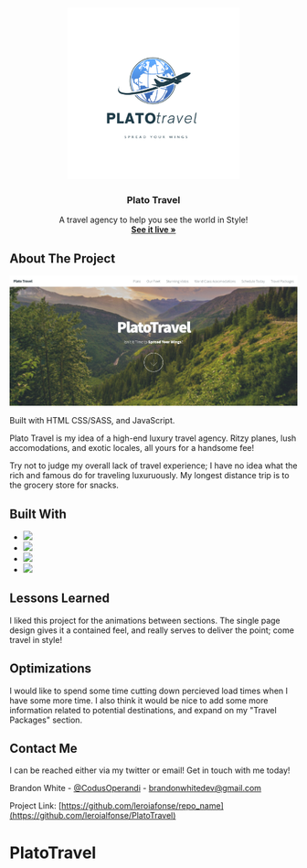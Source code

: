 <a name="readme-top"></a>

<!-- PROJECT LOGO -->
<br />
<div align="center">
  <a href="#">
    <img src="images/Plato.png" alt="PlatoLogo" width="300" height="300">
  </a>

  <h3 align="center">Plato Travel</h3>

  <p align="center">
    A travel agency to help you see the world in Style!
    <br />
    <a href="#"><strong>See it live »</strong></a>
    <br />
   
</div>

<!-- ABOUT THE PROJECT -->

## About The Project

<span align="center">[![Plato Travel][product-screenshot]](https://platotravel.netlify.app)</span>

Built with HTML CSS/SASS, and JavaScript.

Plato Travel is my idea of a high-end luxury travel agency. Ritzy planes, lush accomodations, and exotic locales, all yours for a handsome fee!

Try not to judge my overall lack of travel experience; I have no idea what the rich and famous do for traveling luxuruously. My longest distance trip is to the grocery store for snacks.

## Built With

- <img src="https://img.shields.io/static/v1?label=|&message=HTML5&color=a33550&style=plastic&logo=html5"/>
- <img src="https://img.shields.io/static/v1?label=|&message=CSS3&color=a33550&style=plastic&logo=css3"/>
- <img src="https://img.shields.io/static/v1?label=|&message=SASS&color=2b625f&style=plastic&logo=sass"/>
- <img src="https://img.shields.io/static/v1?label=|&message=JAVASCRIPT&color=35a34d&style=plastic&logo=javascript"/>

## Lessons Learned

I liked this project for the animations between sections. The single page design gives it a contained feel, and really serves to deliver the point; come travel in style!

## Optimizations

I would like to spend some time cutting down percieved load times when I have some more time. I also think it would be nice to add some more information related to potential destinations, and expand on my "Travel Packages" section.

<!-- CONTACT -->

## Contact Me

I can be reached either via my twitter or email! Get in touch with me today!

Brandon White - [@CodusOperandi](https://twitter.com/CodusOperandi) - brandonwhitedev@gmail.com

Project Link: [https://github.com/leroiafonse/repo_name](https://github.com/leroialfonse/PlatoTravel)

<!-- MARKDOWN LINKS & IMAGES -->
<!-- https://www.markdownguide.org/basic-syntax/#reference-style-links -->

[contributors-shield]: https://img.shields.io/github/contributors/othneildrew/Best-README-Template.svg?style=for-the-badge
[contributors-url]: https://github.com/othneildrew/Best-README-Template/graphs/contributors
[forks-shield]: https://img.shields.io/github/forks/othneildrew/Best-README-Template.svg?style=for-the-badge
[forks-url]: https://github.com/othneildrew/Best-README-Template/network/members
[stars-shield]: https://img.shields.io/github/stars/othneildrew/Best-README-Template.svg?style=for-the-badge
[stars-url]: https://github.com/othneildrew/Best-README-Template/stargazers
[issues-shield]: https://img.shields.io/github/issues/othneildrew/Best-README-Template.svg?style=for-the-badge
[issues-url]: https://github.com/othneildrew/Best-README-Template/issues
[license-shield]: https://img.shields.io/github/license/othneildrew/Best-README-Template.svg?style=for-the-badge
[license-url]: https://github.com/othneildrew/Best-README-Template/blob/master/LICENSE.txt
[linkedin-shield]: https://img.shields.io/badge/-LinkedIn-black.svg?style=for-the-badge&logo=linkedin&colorB=555
[linkedin-url]: https://linkedin.com/in/othneildrew
[product-screenshot]: images/Plato-Travel-Spread-Your-Wings.png
[next.js]: https://img.shields.io/badge/next.js-000000?style=for-the-badge&logo=nextdotjs&logoColor=white
[next-url]: https://nextjs.org/
[react.js]: https://img.shields.io/badge/React-20232A?style=for-the-badge&logo=react&logoColor=61DAFB
[react-url]: https://reactjs.org/
[vue.js]: https://img.shields.io/badge/Vue.js-35495E?style=for-the-badge&logo=vuedotjs&logoColor=4FC08D
[vue-url]: https://vuejs.org/
[angular.io]: https://img.shields.io/badge/Angular-DD0031?style=for-the-badge&logo=angular&logoColor=white
[angular-url]: https://angular.io/
[svelte.dev]: https://img.shields.io/badge/Svelte-4A4A55?style=for-the-badge&logo=svelte&logoColor=FF3E00
[svelte-url]: https://svelte.dev/
[laravel.com]: https://img.shields.io/badge/Laravel-FF2D20?style=for-the-badge&logo=laravel&logoColor=white
[laravel-url]: https://laravel.com
[bootstrap.com]: https://img.shields.io/badge/Bootstrap-563D7C?style=for-the-badge&logo=bootstrap&logoColor=white
[bootstrap-url]: https://getbootstrap.com
[jquery.com]: https://img.shields.io/badge/jQuery-0769AD?style=for-the-badge&logo=jquery&logoColor=white
[jquery-url]: https://jquery.com

# PlatoTravel

